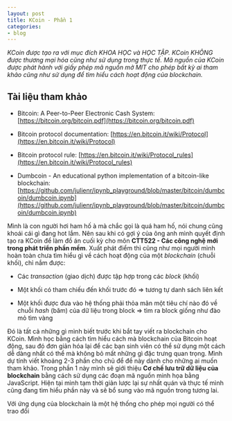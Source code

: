 ```yaml
---
layout: post
title: KCoin - Phần 1
categories:
- blog
---
```


_KCoin được tạo ra với mục đích KHOA HỌC và HỌC TẬP. KCoin KHÔNG được thương mại hóa cũng như sử dụng trong thực tế. Mã nguồn của KCoin được phát hành với giấy phép mã nguồn mở MIT cho phép bất kỳ ai tham khảo cũng như sử dụng để tìm hiểu cách hoạt động của blockchain._

## Tài liệu tham khảo

* Bitcoin: A Peer-to-Peer Electronic Cash System: [https://bitcoin.org/bitcoin.pdf](https://bitcoin.org/bitcoin.pdf)

* Bitcoin protocol documentation: [https://en.bitcoin.it/wiki/Protocol](https://en.bitcoin.it/wiki/Protocol)

* Bitcoin protocol rule: [https://en.bitcoin.it/wiki/Protocol_rules](https://en.bitcoin.it/wiki/Protocol_rules)

* Dumbcoin - An educational python implementation of a bitcoin-like blockchain: [https://github.com/julienr/ipynb_playground/blob/master/bitcoin/dumbcoin/dumbcoin.ipynb](https://github.com/julienr/ipynb_playground/blob/master/bitcoin/dumbcoin/dumbcoin.ipynb)

Mình là con người hơi ham hố à mà chắc gọi là quá ham hố, nói chung cũng khoái cái gì đang hot lắm. Nên sau khi có gợi ý của ông anh mình quyết định tạo ra KCoin để làm đồ án cuối kỳ cho môn **CTT522 - Các công nghệ mới trong phát triển phần mềm**. Xuất phát điểm thì cũng như mọi người mình hoàn toàn chưa tìm hiểu gì về cách hoạt động của một _blockchain_ (chuỗi khối), chỉ nắm được:

* Các _transaction_ (giao dịch) được tập hợp trong các _block_ (khối)

* Một khối có tham chiếu đến khối trước đó => tương tự danh sách liên kết

* Một khối được đưa vào hệ thống phải thỏa mãn một tiêu chí nào đó về chuỗi _hash_ (băm) của dữ liệu trong block => tìm ra block giống như đào mỏ tìm vàng

Đó là tất cả những gì mình biết trước khi bắt tay viết ra blockchain cho KCoin. Mình học bằng cách tìm hiểu cách mà blockchain của Bitcoin hoạt động, sau đó đơn giản hóa lại để các bạn sinh viên có thể sử dụng một cách dễ dàng nhất có thể mà không bỏ mất những gì đặc trưng quan trọng. Mình dự tính viết khoảng 2-3 phần cho chủ để đề này dành cho những ai muốn tham khảo. Trong phần 1 này mình sẽ giới thiệu **Cơ chế lưu trữ dữ liệu của blockchain** bằng cách sử dụng các đoạn mã nguồn minh họa bằng JavaScript. Hiện tại mình tạm thời giản lược lại sự nhất quán và thực tế mình cũng đang tìm hiểu phần này và sẽ bổ sung vào mã nguồn trong tương lai.

Với ứng dụng của blockchain là một hệ thống cho phép mọi người có thể trao đổi 